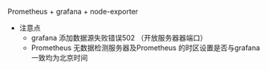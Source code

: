 Prometheus + grafana + node-exporter

- 注意点
  - grafana 添加数据源失败错误502 （开放服务器器端口）
  - Prometheus 无数据检测服务器及Prometheus 的时区设置是否与grafana 一致均为北京时间
